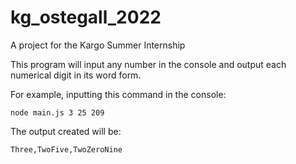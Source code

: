 # kg_ostegall_2022

A project for the Kargo Summer Internship

This program will input any number in the console and output each numerical digit in its word form.

For example, inputting this command in the console:

```
node main.js 3 25 209
```

The output created will be:
```
Three,TwoFive,TwoZeroNine
```